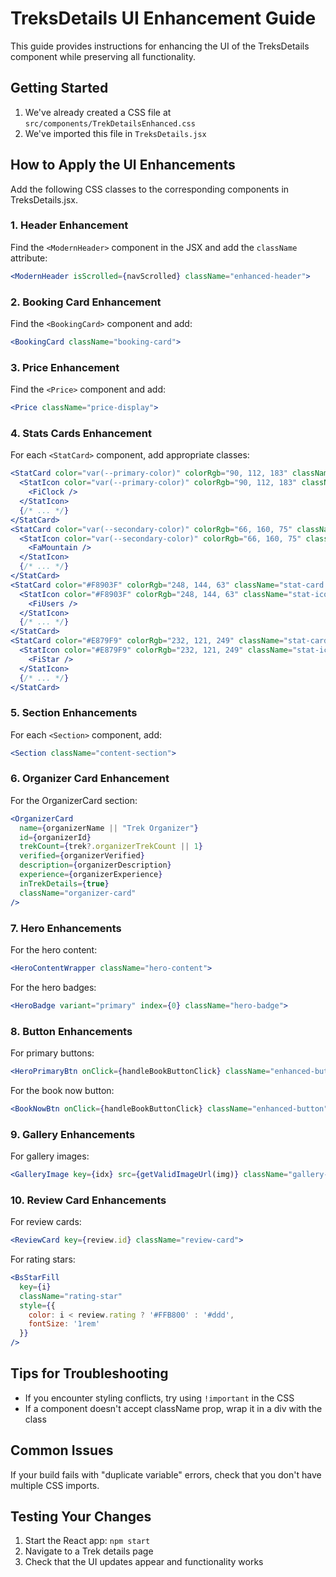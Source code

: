 # TreksDetails UI Enhancement Guide

This guide provides instructions for enhancing the UI of the TreksDetails component while preserving all functionality.

## Getting Started

1. We've already created a CSS file at `src/components/TrekDetailsEnhanced.css`
2. We've imported this file in `TreksDetails.jsx`

## How to Apply the UI Enhancements

Add the following CSS classes to the corresponding components in TreksDetails.jsx.

### 1. Header Enhancement

Find the `<ModernHeader>` component in the JSX and add the `className` attribute:
```jsx
<ModernHeader isScrolled={navScrolled} className="enhanced-header">
```

### 2. Booking Card Enhancement

Find the `<BookingCard>` component and add:
```jsx
<BookingCard className="booking-card">
```

### 3. Price Enhancement

Find the `<Price>` component and add:
```jsx
<Price className="price-display">
```

### 4. Stats Cards Enhancement

For each `<StatCard>` component, add appropriate classes:
```jsx
<StatCard color="var(--primary-color)" colorRgb="90, 112, 183" className="stat-card primary">
  <StatIcon color="var(--primary-color)" colorRgb="90, 112, 183" className="stat-icon primary">
    <FiClock />
  </StatIcon>
  {/* ... */}
</StatCard>
<StatCard color="var(--secondary-color)" colorRgb="66, 160, 75" className="stat-card secondary">
  <StatIcon color="var(--secondary-color)" colorRgb="66, 160, 75" className="stat-icon secondary">
    <FaMountain />
  </StatIcon>
  {/* ... */}
</StatCard>
<StatCard color="#F8903F" colorRgb="248, 144, 63" className="stat-card orange">
  <StatIcon color="#F8903F" colorRgb="248, 144, 63" className="stat-icon orange">
    <FiUsers />
  </StatIcon>
  {/* ... */}
</StatCard>
<StatCard color="#E879F9" colorRgb="232, 121, 249" className="stat-card purple">
  <StatIcon color="#E879F9" colorRgb="232, 121, 249" className="stat-icon purple">
    <FiStar />
  </StatIcon>
  {/* ... */}
</StatCard>
```

### 5. Section Enhancements

For each `<Section>` component, add:
```jsx
<Section className="content-section">
```

### 6. Organizer Card Enhancement

For the OrganizerCard section:
```jsx
<OrganizerCard 
  name={organizerName || "Trek Organizer"}
  id={organizerId}
  trekCount={trek?.organizerTrekCount || 1}
  verified={organizerVerified}
  description={organizerDescription}
  experience={organizerExperience}
  inTrekDetails={true}
  className="organizer-card"
/>
```

### 7. Hero Enhancements

For the hero content:
```jsx
<HeroContentWrapper className="hero-content">
```

For the hero badges:
```jsx
<HeroBadge variant="primary" index={0} className="hero-badge">
```

### 8. Button Enhancements

For primary buttons:
```jsx
<HeroPrimaryBtn onClick={handleBookButtonClick} className="enhanced-button">
```

For the book now button:
```jsx
<BookNowBtn onClick={handleBookButtonClick} className="enhanced-button">
```

### 9. Gallery Enhancements

For gallery images:
```jsx
<GalleryImage key={idx} src={getValidImageUrl(img)} className="gallery-image" />
```

### 10. Review Card Enhancements

For review cards:
```jsx
<ReviewCard key={review.id} className="review-card">
```

For rating stars:
```jsx
<BsStarFill
  key={i}
  className="rating-star"
  style={{
    color: i < review.rating ? '#FFB800' : '#ddd',
    fontSize: '1rem'
  }}
/>
```

## Tips for Troubleshooting

- If you encounter styling conflicts, try using `!important` in the CSS
- If a component doesn't accept className prop, wrap it in a div with the class

## Common Issues

If your build fails with "duplicate variable" errors, check that you don't have multiple CSS imports.

## Testing Your Changes

1. Start the React app: `npm start`
2. Navigate to a Trek details page
3. Check that the UI updates appear and functionality works
